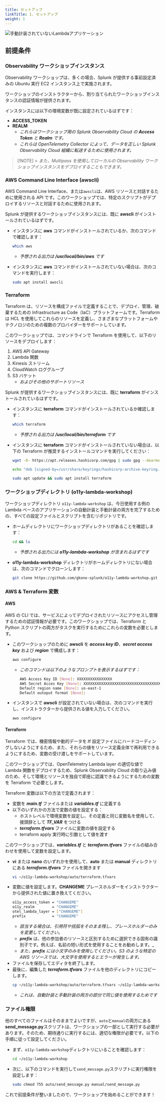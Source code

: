 ```yaml
---
title: セットアップ
linkTitle: 1. セットアップ
weight: 1
---
```


![手動計装されていないLambdaアプリケーション](../images/01-Architecture.png)

## 前提条件

### Observability ワークショップインスタンス

Observability ワークショップは、多くの場合、Splunk が提供する事前設定済みの Ubuntu 実行 EC2 インスタンス上で実施されます。

ワークショップのインストラクターから、割り当てられたワークショップインスタンスの認証情報が提供されます。

インスタンスには以下の環境変数が既に設定されているはずです：

- **ACCESS_TOKEN**
- **REALM**
  - _これらはワークショップ用の Splunk Observability Cloud の **Access Token** と **Realm** です。_
  - _これらは OpenTelemetry Collector によって、データを正しい Splunk Observability Cloud 組織に転送するために使用されます。_

> [!NOTE] > _また、Multipass を使用してローカルの Observability ワークショップインスタンスをデプロイすることもできます。_

### AWS Command Line Interface (awscli)

AWS Command Line Interface、または`awscli`は、AWS リソースと対話するために使用される API です。このワークショップでは、特定のスクリプトがデプロイするリソースと対話するために使用されます。

Splunk が提供するワークショップインスタンスには、既に **awscli** がインストールされているはずです。

- インスタンスに **aws** コマンドがインストールされているか、次のコマンドで確認します：

  ```bash
  which aws
  ```

  - _予想される出力は **/usr/local/bin/aws** です_

- インスタンスに **aws** コマンドがインストールされていない場合は、次のコマンドを実行します：
  ```bash
  sudo apt install awscli
  ```

### Terraform

Terraform は、リソースを構成ファイルで定義することで、デプロイ、管理、破棄するための Infrastructure as Code（IaC）プラットフォームです。Terraform は HCL を使用してこれらのリソースを定義し、さまざまなプラットフォームやテクノロジのための複数のプロバイダーをサポートしています。

このワークショップでは、コマンドラインで Terraform を使用して、以下のリソースをデプロイします：

1. AWS API Gateway
2. Lambda 関数
3. Kinesis ストリーム
4. CloudWatch ロググループ
5. S3 バケット
   - _およびその他のサポートリソース_

Splunk が提供するワークショップインスタンスには、既に **terraform** がインストールされているはずです。

- インスタンスに **terraform** コマンドがインストールされているか確認します：

  ```bash
  which terraform
  ```

  - _予想される出力は **/usr/local/bin/terraform** です_

- インスタンスに **terraform** コマンドがインストールされていない場合は、以下の Terraform が推奨するインストールコマンドを実行してください：

  ```bash
  wget -O- https://apt.releases.hashicorp.com/gpg | sudo gpg --dearmor -o /usr/share/keyrings/hashicorp-archive-keyring.gpg

  echo "deb [signed-by=/usr/share/keyrings/hashicorp-archive-keyring.gpg] https://apt.releases.hashicorp.com $(lsb_release -cs) main" | sudo tee /etc/apt/sources.list.d/hashicorp.list

  sudo apt update && sudo apt install terraform
  ```

### ワークショップディレクトリ (o11y-lambda-workshop)

ワークショップディレクトリ `o11y-lambda-workshop` は、今日使用する例の Lambda ベースのアプリケーションの自動計装と手動計装の両方を完了するための、すべての設定ファイルとスクリプトを含むリポジトリです。

- ホームディレクトリにワークショップディレクトリがあることを確認します：

  ```bash
  cd && ls
  ```

  - _予想される出力には **o11y-lambda-workshop** が含まれるはずです_

- **o11y-lambda-workshop** ディレクトリがホームディレクトリにない場合は、次のコマンドでクローンします：
  ```bash
  git clone https://github.com/gkono-splunk/o11y-lambda-workshop.git
  ```

### AWS & Terraform 変数

#### AWS

AWS の CLI では、サービスによってデプロイされたリソースにアクセスし管理するための認証情報が必要です。このワークショップでは、Terraform と Python スクリプトの両方がタスクを実行するためにこれらの変数を必要とします。

- このワークショップのために **awscli** を _**access key ID**_、_**secret access key**_ および _**region**_ で構成します：

  ```bash
  aws configure
  ```

  - _このコマンドは以下のようなプロンプトを表示するはずです：_
    ```bash
    AWS Access Key ID [None]: XXXXXXXXXXXXXXXX
    AWS Secret Acces Key [None]: XXXXXXXXXXXXXXXXXXXXXXXXXXXXXXXXXXX
    Default region name [None]: us-east-1
    Default outoput format [None]:
    ```

- インスタンスで **awscli** が設定されていない場合は、次のコマンドを実行し、インストラクターから提供される値を入力してください。
  ```bash
  aws configure
  ```

#### Terraform

Terraform では、機密情報や動的データを.tf 設定ファイルにハードコーディングしないようにするため、また、それらの値をリソース定義全体で再利用できるようにするため、変数の受け渡しをサポートしています。

このワークショップでは、OpenTelemetry Lambda layer の適切な値で Lambda 関数をデプロイするため、Splunk Observability Cloud の取り込み値のため、そして環境とリソースを独自で即座に認識できるようにするための変数を Terraform で必要とします。

Terraform 変数は以下の方法で定義されます：

- 変数を _**main.tf**_ ファイルまたは _**variables.tf**_ に定義する
- 以下のいずれかの方法で変数の値を設定する：
  - ホストレベルで環境変数を設定し、その定義と同じ変数名を使用して、接頭辞として _**TF_VAR**_ をつける
  - _**terraform.tfvars**_ ファイルに変数の値を設定する
  - terraform apply 実行時に引数として値を渡す

このワークショップでは、_**variables.tf**_ と _**terraform.tfvars**_ ファイルの組み合わせを使用して変数を設定します。

- **vi** または **nano** のいずれかを使用して、**auto** または **manual** ディレクトリにある _**terraform.tfvars**_ ファイルを開きます
  ```bash
  vi ~/o11y-lambda-workshop/auto/terraform.tfvars
  ```
- 変数に値を設定します。**CHANGEME** プレースホルダーをインストラクターから提供された値に置き換えてください。
  ```bash
  o11y_access_token = "CHANGEME"
  o11y_realm        = "CHANGEME"
  otel_lambda_layer = ["CHANGEME"]
  prefix            = "CHANGEME"
  ```
  - _該当する場合は、引用符や括弧をそのまま残し、プレースホルダーのみを変更してください。_
  - _**prefix**_ は、他の参加者のリソースと区別するために選択できる固有の識別子です。例えば、名前の短い形式を使用することをお勧めします。\_
  - _また、**prefix** には小文字のみを使用してください。S3 のような特定の AWS リソースでは、大文字を使用するとエラーが発生します。_
- ファイルを保存してエディタを終了します。
- 最後に、編集した _**terraform.tfvars**_ ファイルを他のディレクトリにコピーします。
  ```bash
  cp ~/o11y-lambda-workshop/auto/terraform.tfvars ~/o11y-lambda-workshop/manual
  ```
  - _これは、自動計装と手動計装の両方の部分で同じ値を使用するためです_

### ファイル権限

他のすべてのファイルはそのままでよいですが、`auto`と`manual`の両方にある**send_message.py**スクリプトは、ワークショップの一部として実行する必要があります。そのため、期待通りに実行するには、適切な権限が必要です。以下の手順に従って設定してください。

- まず、`o11y-lambda-workshop`ディレクトリにいることを確認します：

  ```bash
  cd ~/o11y-lambda-workshop
  ```

- 次に、以下のコマンドを実行して`send_message.py`スクリプトに実行権限を設定します：
  ```bash
  sudo chmod 755 auto/send_message.py manual/send_message.py
  ```

これで前提条件が整いましたので、ワークショップを始めることができます！
